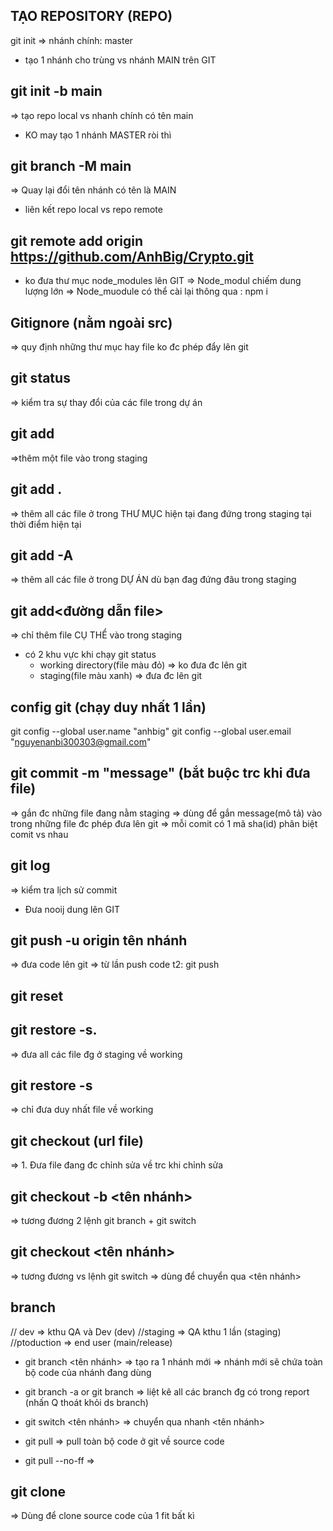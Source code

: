 ## TẠO REPOSITORY (REPO)

git init
=> nhánh chính: master

+ tạo 1 nhánh cho trùng vs nhánh MAIN trên GIT 
## git init -b main
=> tạo repo local vs nhanh chính có tên main

+ KO may tạo 1 nhánh MASTER ròi thì
## git branch -M main
=> Quay lại đổi tên nhánh có tên là MAIN

+ liên kết repo local vs repo remote
## git remote add origin https://github.com/AnhBig/Crypto.git

+ ko đưa thư mục node_modules lên GIT
=> Node_modul chiếm dung lượng lớn
=> Node_muodule có thể cài lại thông qua : npm i

## Gitignore (nằm ngoài src)
=> quy định những thư mục hay file ko đc phép đẩy lên git

## git status
=> kiểm tra sự thay đổi của các file trong dự án

## git add 
=>thêm một file vào trong staging
## git add . 
=> thêm all các file ở trong THƯ MỤC hiện tại đang đứng trong staging tại thời điểm hiện tại
## git add -A 
=> thêm all các file ở trong DỰ ÁN dù bạn đag đứng đâu trong staging
## git add<đường dẫn file> 
=> chỉ thêm file CỤ THỂ vào trong staging

+ có 2 khu vực khi chạy git status
  - working directory(file màu đỏ) => ko đưa đc lên git
  - staging(file màu xanh) => đưa đc lên git

## config git (chạy duy nhất 1 lần)
git config --global user.name "anhbig"
git config --global user.email "nguyenanbi300303@gmail.com"

## git commit -m "message" (bắt buộc trc khi đưa file)
=> gắn đc những file đang nằm staging
=> dùng để gắn message(mô tả) vào trong những file đc phép đưa lên git
=> mỗi comit có 1 mã sha(id) phân biệt comit vs nhau

## git log
=> kiểm tra lịch sử commit

+ Đưa nooij dung lên GIT
## git push -u origin tên nhánh
=> đưa code lên git
=> từ lần push code t2: git push

<!-- ĐƯA FILE từ Staging về working -->
## git reset

## git restore -s. 
=> đưa all các file đg ở staging về working

## git restore -s <url file>
=> chỉ đưa duy nhất file về working

<!--  -->
## git checkout (url file)
=> 1. Đưa file đang đc chỉnh sửa về trc khi chỉnh sửa

## git checkout -b <tên nhánh>
=> tương đương 2 lệnh git branch + git switch

## git checkout <tên nhánh>
=> tương đương vs lệnh git switch
=> dùng để chuyển qua <tên nhánh>


<!-- Làm vc vs NHÓM -->
## branch
// dev => kthu QA và Dev (dev)
//staging => QA kthu 1 lần (staging)
//ptoduction => end user (main/release)

+ git branch <tên nhánh>
=> tạo ra 1 nhánh mới
=> nhánh mới sẽ chứa toàn bộ code của nhánh đang dùng

+ git branch -a or git branch
=> liệt kê all các branch đg có trong report (nhấn Q thoát khỏi ds branch)

+ git switch <tên nhánh>
=> chuyển qua nhanh <tên nhánh>

<!-- LẤY CODE -->
+ git pull
=> pull toàn bộ code ở git về source code

<!-- bị lõi khi dùng git pull -->
+ git pull --no-ff
=>

<!-- LẤY 1 SOURCE CODE TRÊN GIT -->
## git clone <url link>
=> Dùng để clone source code của 1 fit bất kì

<!-- check thử -->